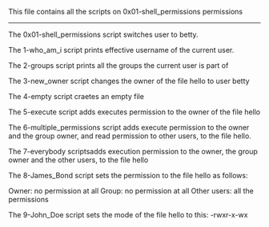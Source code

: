 This file contains all the scripts on 0x01-shell_permissions permissions
************************************************************************
The 0x01-shell_permissions script switches user to betty.

The 1-who_am_i script prints effective username of the current user.

The 2-groups script prints all the groups the current user is part of

The 3-new_owner script changes the owner of the file hello to user betty

The 4-empty script craetes an empty file

The 5-execute script adds executes permission to the owner of the file hello

The 6-multiple_permissions script adds execute permission to the owner and the group owner, and read permission to other users, to the file hello.

The 7-everybody scriptsadds execution permission to the owner, the group owner and the other users, to the file hello

The 8-James_Bond script sets the permission to the file hello as follows:

Owner: no permission at all
Group: no permission at all
Other users: all the permissions

The 9-John_Doe script sets the mode of the file hello to this:
-rwxr-x-wx 
